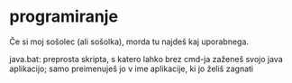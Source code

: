 programiranje
=============

Če si moj sošolec (ali sošolka), morda tu najdeš kaj uporabnega.

java.bat: preprosta skripta, s katero lahko brez cmd-ja zaženeš svojo java aplikacijo; samo preimenuješ jo v ime aplikacije, ki jo želiš zagnati
